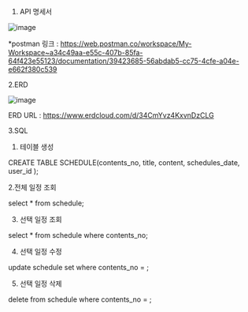 1. API 명세서


![image](https://github.com/user-attachments/assets/6eede3fd-2b19-4283-a4e5-ffe019dd1586)

*postman 링크 : https://web.postman.co/workspace/My-Workspace~a34c49aa-e55c-407b-85fa-64f423e55123/documentation/39423685-56abdab5-cc75-4cfe-a04e-e662f380c539

2.ERD 


![image](https://github.com/user-attachments/assets/1c0a2802-fe66-4653-9437-7dd423729d29)





ERD URL : https://www.erdcloud.com/d/34CmYvz4KxvnDzCLG


3.SQL


1. 테이블 생성

 CREATE TABLE SCHEDULE(contents_no,
                               title,
                               content,
                               schedules_date,
                               user_id
                               );

                               
   2.전체 일정 조회

   
   select * from schedule;

   
   3. 선택 일정 조회

   select * from schedule where contents_no;

   
   4. 선택 일정 수정

   
   update schedule set             where contents_no =   ;

   
   5. 선택 일정 삭제

    
  delete from schedule where contents_no =  ;
